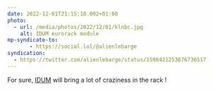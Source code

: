 ```yaml
---
date: 2022-12-01T21:15:10.092+01:00
photo:
  - url: /media/photos/2022/12/01/klnbc.jpg
    alt: IDUM eurorack module
mp-syndicate-to:
       - https://social.lol/@alienlebarge
syndication:
  - https://twitter.com/alienlebarge/status/1598421253676736517
---
```

For sure, [IDUM](https://www.mysticcircuits.com/product/idum) will bring a lot of craziness in the rack !
